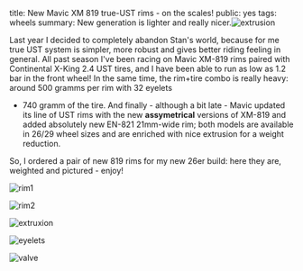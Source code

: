 title: New Mavic XM 819 true-UST rims - on the scales!
public: yes
tags: wheels
summary: New generation is lighter and really nicer.![extrusion](http://blog.grozak.com/galleries/xm819-new/03-rim-extrusion.jpg)

Last year I decided to completely abandon Stan's world, because for me true UST
system is simpler, more robust and gives better riding feeling in general.
All past season I've been racing on Mavic XM-819 rims paired with Continental X-King
2.4 UST tires, and I have been able to run as low as 1.2 bar in the front wheel!
In the same time, the rim+tire combo is really heavy: around 500 gramms per rim with 32 eyelets
+ 740 gramm of the tire. And finally - although a bit late - Mavic
updated its line of UST rims with the new __assymetrical__ versions of
XM-819 and added absolutely new EN-821 21mm-wide rim; both models 
are available in 26/29 wheel sizes and are enriched with nice extrusion for
a weight reduction.

So, I ordered a pair of new 819 rims for my new 26er build: here they are, weighted and
pictured - enjoy!

![rim1](http://blog.grozak.com/galleries/xm819-new/01-rim1.jpg)

![rim2](http://blog.grozak.com/galleries/xm819-new/02-rim2.jpg)

![extruxion](http://blog.grozak.com/galleries/xm819-new/03-rim-extrusion.jpg)

![eyelets](http://blog.grozak.com/galleries/xm819-new/04-rim-eyelets.jpg)

![valve](http://blog.grozak.com/galleries/xm819-new/05-rim-tubeless-valve.jpg)

